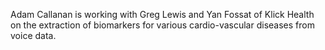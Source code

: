 Adam Callanan is working with Greg Lewis and Yan Fossat of Klick Health on the extraction of biomarkers for various cardio-vascular diseases from voice data.